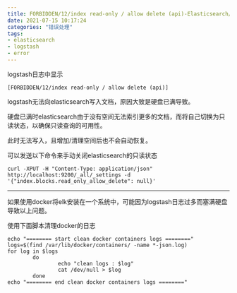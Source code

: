 ```yaml
---
title: FORBIDDEN/12/index read-only / allow delete (api)-Elasticsearch/Logstash错误
date: 2021-07-15 10:17:24
categories: "错误处理"
tags: 
- elasticsearch
- logstash
- error
---
```


logstash日志中显示

`[FORBIDDEN/12/index read-only / allow delete (api)]` 

logstash无法向elasticsearch写入文档，原因大致是硬盘已满导致。

硬盘已满时elasticsearch由于没有空间无法索引更多的文档，而将自己切换为只读状态，以确保只读查询的可用性。

<!--more-->

此时无法写入，且增加/清理空间后也不会自动恢复。

可以发送以下命令来手动关闭elasticsearch的只读状态

```shell
curl -XPUT -H "Content-Type: application/json" http://localhost:9200/_all/_settings -d '{"index.blocks.read_only_allow_delete": null}'
```

------

如果使用docker将elk安装在一个系统中，可能因为logstash日志过多而塞满硬盘导致以上问题。

使用下面脚本清理docker的日志

```shell
echo "======== start clean docker containers logs ========"
logs=$(find /var/lib/docker/containers/ -name *-json.log)
for log in $logs
        do
                echo "clean logs : $log"
                cat /dev/null > $log
        done
echo "======== end clean docker containers logs ========"
```

